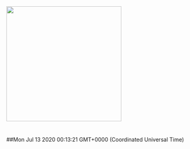 <img width="300px" src="https://sickrage.ca/img/logo-stacked.png" />

# 

##Mon Jul 13 2020 00:13:21 GMT+0000 (Coordinated Universal Time)


